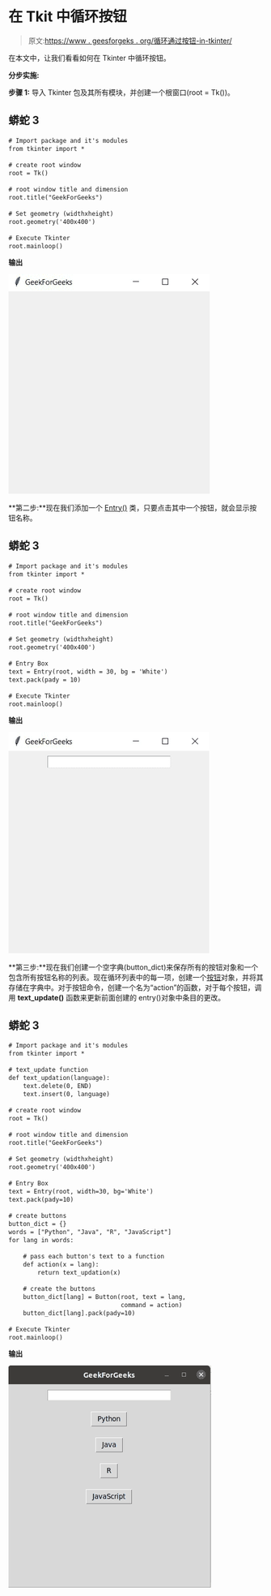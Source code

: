 # 在 Tkit 中循环按钮

> 原文:[https://www . geesforgeks . org/循环通过按钮-in-tkinter/](https://www.geeksforgeeks.org/looping-through-buttons-in-tkinter/)

在本文中，让我们看看如何在 Tkinter 中循环按钮。

**分步实施:**

**步骤 1:** 导入 Tkinter 包及其所有模块，并创建一个根窗口(root = Tk())。

## 蟒蛇 3

```
# Import package and it's modules
from tkinter import *

# create root window
root = Tk()

# root window title and dimension
root.title("GeekForGeeks")

# Set geometry (widthxheight)
root.geometry('400x400')

# Execute Tkinter
root.mainloop()
```

**输出**

![](img/abb5de18b603bdb15986079e848f7149.png)

**第二步:**现在我们添加一个 [Entry()](https://www.geeksforgeeks.org/python-tkinter-entry-widget/) 类，只要点击其中一个按钮，就会显示按钮名称。

## 蟒蛇 3

```
# Import package and it's modules
from tkinter import *

# create root window
root = Tk()

# root window title and dimension
root.title("GeekForGeeks")

# Set geometry (widthxheight)
root.geometry('400x400')

# Entry Box
text = Entry(root, width = 30, bg = 'White')
text.pack(pady = 10)

# Execute Tkinter
root.mainloop()
```

**输出**

![](img/c44f05c9ef4ea3f3e492962eddf814dc.png)

**第三步:**现在我们创建一个空字典(button_dict)来保存所有的按钮对象和一个包含所有按钮名称的列表。现在循环列表中的每一项，创建一个[按钮](https://www.geeksforgeeks.org/python-creating-a-button-in-tkinter/)对象，并将其存储在字典中。对于按钮命令，创建一个名为“action”的函数，对于每个按钮，调用 **text_update()** 函数来更新前面创建的 entry()对象中条目的更改。

## 蟒蛇 3

```
# Import package and it's modules
from tkinter import *

# text_update function
def text_updation(language):
    text.delete(0, END)
    text.insert(0, language)

# create root window
root = Tk()

# root window title and dimension
root.title("GeekForGeeks")

# Set geometry (widthxheight)
root.geometry('400x400')

# Entry Box
text = Entry(root, width=30, bg='White')
text.pack(pady=10)

# create buttons
button_dict = {}
words = ["Python", "Java", "R", "JavaScript"]
for lang in words:

    # pass each button's text to a function
    def action(x = lang): 
        return text_updation(x)

    # create the buttons 
    button_dict[lang] = Button(root, text = lang,
                               command = action)
    button_dict[lang].pack(pady=10)

# Execute Tkinter
root.mainloop()
```

**输出**

![loop through button tkinter](img/79e55f00b5b60ce2e15d868c4cd5de84.png)